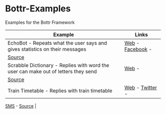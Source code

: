 # Bottr-Examples
Examples for the Bottr Framework

|  Example                |  Links
--------------------------|------------------------------------------------------------
EchoBot - Repeats what the user says and gives statistics on their messages | [Web](https://pozi-examples.herokuapp.com/echobot) - [Facebook](https://www.facebook.com/EchoBot-1838395729771572/) -
[Source](EchoBot) |
Scrabble Dictionary - Replies with word the user can make out of letters they send | [Web](https://pozi-examples.herokuapp.com/scrabble-dictionary) -
[Source](ScrabbleDictionary) |
Train Timetable - Replies with train timetable | [Web](https://pozi-examples.herokuapp.com/train-timetable) - [Twitter](https://twitter.com/TrainTimesBot) -
[SMS](tel:+441743562274) -
[Source](TrainTimetable) |
